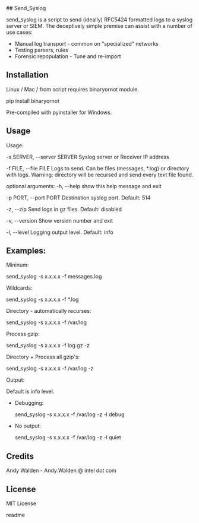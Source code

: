 <snippet>
  <content>
## Send_Syslog

send_syslog is a script to send (ideally) RFC5424 formatted logs to a syslog server or SIEM. The deceptively simple premise can assist with a number of use cases:

 * Manual log transport - common on "specialized" networks
 * Testing parsers, rules
 * Forensic repopulation - Tune and re-import

## Installation

Linux / Mac / from script requires binaryornot module.

pip install binaryornot

Pre-compiled with pyinstaller for Windows.

## Usage

Usage:

  -s SERVER,    --server SERVER 	Syslog server or Receiver IP address

  -f FILE,      --file FILE         Logs to send. Can be files (messages, *.log) or
                                    directory with logs. Warning: directory will be
                                    recursed and send every text file found.

optional arguments:
  -h,		--help		show this help message and exit

  -p PORT,	--port PORT Destination syslog port. Default: 514

  -z,		--zip		Send logs in gz files. Default: disabled

  -v,		--version   Show version number and exit

  -l, 		--level		Logging output level. Default: info





## Examples:

Mininum:

send_syslog -s x.x.x.x -f messages.log

Wildcards:

send_syslog -s x.x.x.x -f *.log

Directory - automatically recurses:

send_syslog -s x.x.x.x -f /var/log

Process gzip:

send_syslog -s x.x.x.x -f log.gz -z

Directory + Process all gzip's:

send_syslog -s x.x.x.x -f /var/log -z

Output:

Default is info level.


- Debugging:

  send_syslog -s x.x.x.x -f /var/log -z -l debug

- No output:

  send_syslog -s x.x.x.x -f /var/log -z -l quiet


## Credits

Andy Walden -
Andy.Walden @ intel dot com

## License

MIT License

></content>
  <tabTrigger>readme</tabTrigger>
</snippet>
